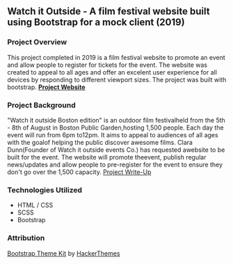 ## Watch it Outside - A film festival website built using Bootstrap for a mock client (2019)
### Project Overview
This project completed in 2019 is a film festival website to promote an event and allow people to register for tickets for the event. The website was created to appeal to all ages and offer an excelent user experience for all devices by responding to different viewport sizes. The project was built with bootstrap. **[Project Website](https://www.mint-made.com/watch-it-outside/ "Watch it Outside - Film Festival")**

### Project Background
"Watch it outside Boston edition" is an outdoor film festivalheld from the 5th - 8th of August in Boston Public Garden,hosting 1,500 people. Each day the event will run from 6pm to12pm. It aims to appeal to audiences of all ages with the goalof helping the public discover awesome films. Clara Dunn(Founder of Watch it outside events Co.) has requested awebsite to be built for the event. The website will promote theevent, publish regular news/updates and allow people to pre-register for the event to ensure they don't go over the 1,500 capacity. [Project Write-Up](https://github.com/mint-made/watch-it-outside/blob/master/Project%20Design%20Brief.pdf)

### Technologies Utilized
- HTML / CSS
- SCSS
- Bootstrap

### Attribution
[Bootstrap Theme Kit](https://github.com/HackerThemes/theme-kit) by [HackerThemes](https://hackerthemes.com)

